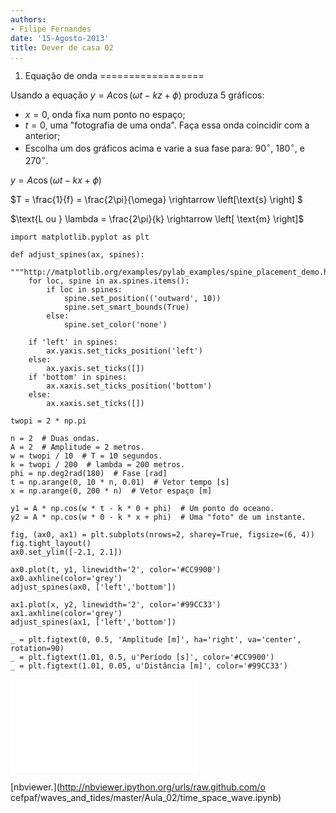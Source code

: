 ```yaml
---
authors:
- Filipe Fernandes
date: '15-Agosto-2013'
title: Dever de casa 02
...
```


1) Equação de onda
==================

Usando a equação $y = A \cos(\omega t - kz + \phi)$ produza 5 gráficos:

* $x = 0$, onda fixa num ponto no espaço;
* $t = 0$, uma "fotografia de uma onda".  Faça essa onda coincidir com a anterior;
* Escolha um dos gráficos acima e varie a sua fase para: 90$^\circ$, 180$^\circ$, e 270$^\circ$.


$y = A \cos(\omega t - kx + \phi)$

$T = \frac{1}{f} = \frac{2\pi}{\omega} \rightarrow \left[\text{s} \right] $

$\text{L ou } \lambda = \frac{2\pi}{k} \rightarrow \left[ \text{m} \right]$


~~~~~~~~~~~~~~~~~~~~~~~~~~~~~~~~~~~~~~~~~~~~~~~~~~~~~~~~ {.python .numberLines}
import matplotlib.pyplot as plt

def adjust_spines(ax, spines):
    """http://matplotlib.org/examples/pylab_examples/spine_placement_demo.html"""
    for loc, spine in ax.spines.items():
        if loc in spines:
            spine.set_position(('outward', 10))
            spine.set_smart_bounds(True)
        else:
            spine.set_color('none')

    if 'left' in spines:
        ax.yaxis.set_ticks_position('left')
    else:
        ax.yaxis.set_ticks([])
    if 'bottom' in spines:
        ax.xaxis.set_ticks_position('bottom')
    else:
        ax.xaxis.set_ticks([])

twopi = 2 * np.pi

n = 2  # Duas ondas.
A = 2  # Amplitude = 2 metros.
w = twopi / 10  # T = 10 segundos.
k = twopi / 200  # lambda = 200 metros.
phi = np.deg2rad(180)  # Fase [rad]
t = np.arange(0, 10 * n, 0.01)  # Vetor tempo [s]
x = np.arange(0, 200 * n)  # Vetor espaço [m]

y1 = A * np.cos(w * t - k * 0 + phi)  # Um ponto do oceano.
y2 = A * np.cos(w * 0 - k * x + phi)  # Uma "foto" de um instante.

fig, (ax0, ax1) = plt.subplots(nrows=2, sharey=True, figsize=(6, 4))
fig.tight_layout()
ax0.set_ylim([-2.1, 2.1])

ax0.plot(t, y1, linewidth='2', color='#CC9900')
ax0.axhline(color='grey')
adjust_spines(ax0, ['left','bottom'])

ax1.plot(x, y2, linewidth='2', color='#99CC33')
ax1.axhline(color='grey')
adjust_spines(ax1, ['left','bottom'])

_ = plt.figtext(0, 0.5, 'Amplitude [m]', ha='right', va='center', rotation=90)
_ = plt.figtext(1.01, 0.5, u'Período [s]', color='#CC9900')
_ = plt.figtext(1.01, 0.05, u'Distância [m]', color='#99CC33')
~~~~~~~~~~~~~~~~~~~~~~~~~~~~~~~~~~~~~~~~~~~~~~~~~~~~~~~~


![Solução](./figures/time_space_wave.pdf)


[nbviewer.](http://nbviewer.ipython.org/urls/raw.github.com/o
cefpaf/waves_and_tides/master/Aula_02/time_space_wave.ipynb)

